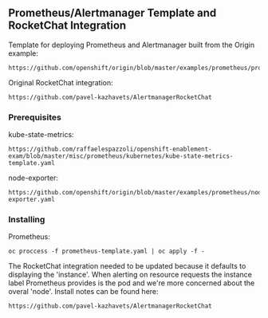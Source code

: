 ## Prometheus/Alertmanager Template and RocketChat Integration

Template for deploying Prometheus and Alertmanager built from the Origin example:
```
https://github.com/openshift/origin/blob/master/examples/prometheus/prometheus.yaml.
```

Original RocketChat integration:
```
https://github.com/pavel-kazhavets/AlertmanagerRocketChat
```
### Prerequisites

kube-state-metrics:
```
https://github.com/raffaelespazzoli/openshift-enablement-exam/blob/master/misc/prometheus/kubernetes/kube-state-metrics-template.yaml
```
node-exporter:
```
https://github.com/openshift/origin/blob/master/examples/prometheus/node-exporter.yaml
```

### Installing

Prometheus:
```
oc proccess -f prometheus-template.yaml | oc apply -f -
```
The RocketChat integration needed to be updated because it defaults to displaying the 'instance'. When alerting on resource requests the instance label Prometheus provides is the pod and we're more concerned about the overal 'node'. Install notes can be found here:
```
https://github.com/pavel-kazhavets/AlertmanagerRocketChat

